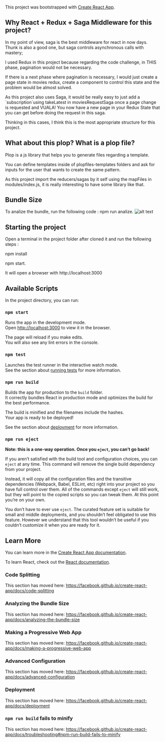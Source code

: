 This project was bootstrapped with [Create React App](https://github.com/facebook/create-react-app).

## Why React + Redux + Saga Middleware for this project?

In my point of view, saga is the best middleware for react in now days.
Thunk is also a good one, but saga controls asynchronous calls with mastery;

I used Redux in this project because regarding the code challenge, in THIS phase, pagination would not be necessary.

If there is a next phase where pagination is necessary, I would just create a page state in movies redux,
create a component to control this state and the problem would be almost solved.

As this project also uses Saga, it would be really easy to just add a ´subscription´using takeLatest in moviesRequestSaga once a
page change is requested and VUALA! You now have a new page in your Redux State that you can get before doing the request in this saga.

Thinking in this cases, I think this is the most appropriate structure for this project.

## What about this plop? What is a plop file?

Plop is a js library that helps you to generate files regarding a template.

You can define templates inside of plopfiles-templates folders and ask for inputs for the user that wants to create the same pattern.

As this project import the reducers/sagas by it self using the mapFiles in modules/index.js, it is really interesting to have some library like that.

## Bundle Size
To analize the bundle, run the following code : npm run analize.
![alt text](https://drive.google.com/uc?export=view&id=1VZYGhlutSsQWKTT-e4wxF1hnEFCQkQJI)

## Starting the project

Open a terminal in the project folder after cloned it and run the following steps :

npm install

npm start.

It will open a browser with http://localhost:3000

## Available Scripts

In the project directory, you can run:

### `npm start`

Runs the app in the development mode.<br>
Open [http://localhost:3000](http://localhost:3000) to view it in the browser.

The page will reload if you make edits.<br>
You will also see any lint errors in the console.

### `npm test`

Launches the test runner in the interactive watch mode.<br>
See the section about [running tests](https://facebook.github.io/create-react-app/docs/running-tests) for more information.

### `npm run build`

Builds the app for production to the `build` folder.<br>
It correctly bundles React in production mode and optimizes the build for the best performance.

The build is minified and the filenames include the hashes.<br>
Your app is ready to be deployed!

See the section about [deployment](https://facebook.github.io/create-react-app/docs/deployment) for more information.

### `npm run eject`

**Note: this is a one-way operation. Once you `eject`, you can’t go back!**

If you aren’t satisfied with the build tool and configuration choices, you can `eject` at any time. This command will remove the single build dependency from your project.

Instead, it will copy all the configuration files and the transitive dependencies (Webpack, Babel, ESLint, etc) right into your project so you have full control over them. All of the commands except `eject` will still work, but they will point to the copied scripts so you can tweak them. At this point you’re on your own.

You don’t have to ever use `eject`. The curated feature set is suitable for small and middle deployments, and you shouldn’t feel obligated to use this feature. However we understand that this tool wouldn’t be useful if you couldn’t customize it when you are ready for it.

## Learn More

You can learn more in the [Create React App documentation](https://facebook.github.io/create-react-app/docs/getting-started).

To learn React, check out the [React documentation](https://reactjs.org/).

### Code Splitting

This section has moved here: https://facebook.github.io/create-react-app/docs/code-splitting

### Analyzing the Bundle Size

This section has moved here: https://facebook.github.io/create-react-app/docs/analyzing-the-bundle-size

### Making a Progressive Web App

This section has moved here: https://facebook.github.io/create-react-app/docs/making-a-progressive-web-app

### Advanced Configuration

This section has moved here: https://facebook.github.io/create-react-app/docs/advanced-configuration

### Deployment

This section has moved here: https://facebook.github.io/create-react-app/docs/deployment

### `npm run build` fails to minify

This section has moved here: https://facebook.github.io/create-react-app/docs/troubleshooting#npm-run-build-fails-to-minify
